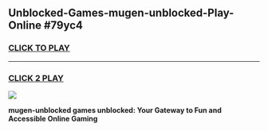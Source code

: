 
## Unblocked-Games-mugen-unblocked-Play-Online #79yc4
<h3>
<a href="https://news.freeplayer.one?title=mugen-unblocked&ref=3">CLICK TO PLAY</a></h3>
<hr>

<h3>
<a href="https://news.freeplayer.one?title=mugen-unblocked&ref=3">CLICK 2 PLAY</a>
  
</h3>

<a href="https://news.freeplayer.one?title=mugen-unblocked&ref=3"><img src="https://clearcache.store/games.png"></a>


**mugen-unblocked games unblocked: Your Gateway to Fun and Accessible Online Gaming**
